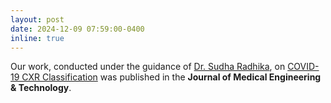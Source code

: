 ```yaml
---
layout: post
date: 2024-12-09 07:59:00-0400
inline: true
---
```


Our work, conducted under the guidance of [Dr. Sudha Radhika](https://www.bits-pilani.ac.in/hyderabad/radhika-sudha/), on [COVID-19 CXR Classification](https://www.tandfonline.com/doi/full/10.1080/03091902.2024.2438158) was published in the **Journal of Medical Engineering & Technology**.
